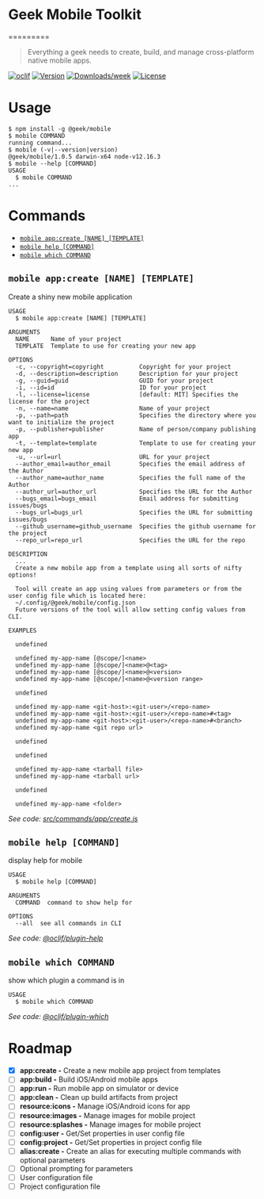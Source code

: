 # Geek Mobile Toolkit
=========
> Everything a geek needs to create, build, and manage cross-platform native mobile apps.


[![oclif](https://img.shields.io/badge/cli-oclif-brightgreen.svg)](https://oclif.io)
[![Version](https://img.shields.io/npm/v/@geek/mobile.svg)](https://npmjs.org/package/@geek/mobile)
[![Downloads/week](https://img.shields.io/npm/dw/@geek/mobile.svg)](https://npmjs.org/package/@geek/mobile)
[![License](https://img.shields.io/npm/l/@geek/mobile.svg)](https://github.com/brentonhouse/geek-mobile/blob/master/package.json)


# Usage
<!-- usage -->
```sh-session
$ npm install -g @geek/mobile
$ mobile COMMAND
running command...
$ mobile (-v|--version|version)
@geek/mobile/1.0.5 darwin-x64 node-v12.16.3
$ mobile --help [COMMAND]
USAGE
  $ mobile COMMAND
...
```
<!-- usagestop -->

# Commands
<!-- commands -->
* [`mobile app:create [NAME] [TEMPLATE]`](#mobile-appcreate-name-template)
* [`mobile help [COMMAND]`](#mobile-help-command)
* [`mobile which COMMAND`](#mobile-which-command)

## `mobile app:create [NAME] [TEMPLATE]`

Create a shiny new mobile application

```
USAGE
  $ mobile app:create [NAME] [TEMPLATE]

ARGUMENTS
  NAME      Name of your project
  TEMPLATE  Template to use for creating your new app

OPTIONS
  -c, --copyright=copyright          Copyright for your project
  -d, --description=description      Description for your project
  -g, --guid=guid                    GUID for your project
  -i, --id=id                        ID for your project
  -l, --license=license              [default: MIT] Specifies the license for the project
  -n, --name=name                    Name of your project
  -p, --path=path                    Specifies the directory where you want to initialize the project
  -p, --publisher=publisher          Name of person/company publishing app
  -t, --template=template            Template to use for creating your new app
  -u, --url=url                      URL for your project
  --author_email=author_email        Specifies the email address of the Author
  --author_name=author_name          Specifies the full name of the Author
  --author_url=author_url            Specifies the URL for the Author
  --bugs_email=bugs_email            Email address for submitting issues/bugs
  --bugs_url=bugs_url                Specifies the URL for submitting issues/bugs
  --github_username=github_username  Specifies the github username for the project
  --repo_url=repo_url                Specifies the URL for the repo

DESCRIPTION
  ...
  Create a new mobile app from a template using all sorts of nifty options!

  Tool will create an app using values from parameters or from the user config file which is located here:  
  ~/.config/@geek/mobile/config.json
  Future versions of the tool will allow setting config values from CLI.

EXAMPLES

  undefined

  undefined my-app-name [@scope/]<name>
  undefined my-app-name [@scope/]<name>@<tag>
  undefined my-app-name [@scope/]<name>@<version>
  undefined my-app-name [@scope/]<name>@<version range>

  undefined

  undefined my-app-name <git-host>:<git-user>/<repo-name>
  undefined my-app-name <git-host>:<git-user>/<repo-name>#<tag>
  undefined my-app-name <git-host>:<git-user>/<repo-name>#<branch>
  undefined my-app-name <git repo url>

  undefined

  undefined

  undefined my-app-name <tarball file>
  undefined my-app-name <tarball url>

  undefined

  undefined my-app-name <folder>
```

_See code: [src/commands/app/create.js](https://github.com/brentonhouse/geek-mobile/blob/v1.0.5/src/commands/app/create.js)_

## `mobile help [COMMAND]`

display help for mobile

```
USAGE
  $ mobile help [COMMAND]

ARGUMENTS
  COMMAND  command to show help for

OPTIONS
  --all  see all commands in CLI
```

_See code: [@oclif/plugin-help](https://github.com/oclif/plugin-help/blob/v3.2.0/src/commands/help.ts)_

## `mobile which COMMAND`

show which plugin a command is in

```
USAGE
  $ mobile which COMMAND
```

_See code: [@oclif/plugin-which](https://github.com/oclif/plugin-which/blob/v1.0.3/src/commands/which.ts)_
<!-- commandsstop -->

# Roadmap

- [x] **app:create -** Create a new mobile app project from templates
- [ ] **app:build -** Build iOS/Android mobile apps
- [ ] **app:run -** Run mobile app on simulator or device
- [ ] **app:clean -** Clean up build artifacts from project
- [ ] **resource:icons -** Manage iOS/Android icons for app
- [ ] **resource:images -** Manage images for mobile project
- [ ] **resource:splashes -** Manage images for mobile project
- [ ] **config:user -** Get/Set properties in user config file
- [ ] **config:project -** Get/Set properties in project config file
- [ ] **alias:create -** Create an alias for executing multiple commands with optional parameters
- [ ] Optional prompting for parameters
- [ ] User configuration file
- [ ] Project configuration file
